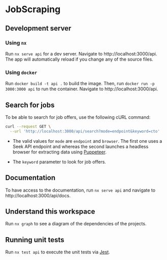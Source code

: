 # JobScraping

## Development server

### Using `nx`

Run `nx serve api` for a dev server. Navigate to http://localhost:3000/api. The app will automatically reload if you change any of the source files.

### Using `docker`

Run `docker build -t api .` to build the image. Then, run `docker run -p 3000:3000 api` to run the container. Navigate to http://localhost:3000/api.

## Search for jobs

To be able to search for job offers, use the following cURL command:

```bash
curl --request GET \
  --url 'http://localhost:3000/api/search?mode=endpoint&keyword=cto'
```

- The valid values for `mode` are `endpoint` and `browser`. The first one uses a Seek API endpoint and whereas the second launches a headless browser for extracting data using [Puppeteer](https://pptr.dev/).

- The `keyword` parameter to look for job offers.

## Documentation

To have access to the documentation, run `nx serve api` and navigate to http://localhost:3000/api/docs.

## Understand this workspace

Run `nx graph` to see a diagram of the dependencies of the projects.

## Running unit tests

Run `nx test api` to execute the unit tests via [Jest](https://jestjs.io).
